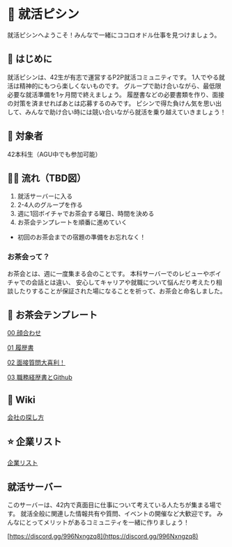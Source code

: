 # 🌈 就活ピシン
就活ピシンへようこそ！みんなで一緒にココロオドル仕事を見つけましょう。

## 📌 はじめに

就活ピシンは、42生が有志で運営するP2P就活コミュニティです。
1人でやる就活は精神的にもつら楽しくないものです。
グループで助け合いながら、最低限必要な就活準備を1ヶ月間で終えましょう。
履歴書などの必要書類を作り、面接の対策を済ませればあとは応募するのみです。
ピシンで得た負けん気を思い出して、みんなで助け合い時には競い合いながら就活を乗り越えていきましょう！

## 🙌 対象者

42本科生（AGU中でも参加可能）


## 🏄‍♂️ 流れ（TBD図）

1. 就活サーバーに入る
2. 2-4人のグループを作る
3. 週に1回ボイチャでお茶会する曜日、時間を決める
4. お茶会テンプレートを順番に進めていく

- 初回のお茶会までの宿題の準備をお忘れなく！

### お茶会って？

お茶会とは、週に一度集まる会のことです。
本科サーバーでのレビューやボイチャでの会話とは違い、
安心してキャリアや就職について悩んだり考えたり相談したりすることが保証された場になることを祈って、お茶会と命名しました。

## 🍵 お茶会テンプレート
[00 顔合わせ](https://github.com/fkymy/job-piscine/blob/main/00_%E9%A1%94%E5%90%88%E3%82%8F%E3%81%9B.md)

[01 履歴書](https://github.com/fkymy/job-piscine/blob/main/01_%E5%B1%A5%E6%AD%B4%E6%9B%B8.md)

[02 面接質問大喜利！](https://github.com/fkymy/job-piscine/blob/main/02_%E9%9D%A2%E6%8E%A5%E8%B3%AA%E5%95%8F%E5%A4%A7%E5%96%9C%E5%88%A9%EF%BC%81.md)

[03 職務経歴書とGithub](https://github.com/fkymy/job-piscine/blob/main/03%20%E8%81%B7%E5%8B%99%E7%B5%8C%E6%AD%B4%E6%9B%B8%E3%81%A8Github.md)

## 📝 Wiki
[会社の探し方](https://github.com/fkymy/job-piscine/blob/main/wiki/%E4%BC%9A%E7%A4%BE%E3%81%AE%E6%8E%A2%E3%81%97%E6%96%B9.md)

## ⭐ 企業リスト
[企業リスト](https://job-piscine.notion.site/c09b131215734b8dbd842863aa35da43?v=52c1e1b036334e5f938fb81a1e023c52)

## 就活サーバー

このサーバーは、42内で真面目に仕事について考えている人たちが集まる場です。
就活全般に関連した情報共有や質問、イベントの開催など大歓迎です。
みんなにとってメリットがあるコミュニティを一緒に作りましょう！

[https://discord.gg/996Nxngzq8](https://discord.gg/996Nxngzq8)

